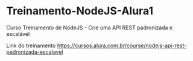 # Treinamento-NodeJS-Alura1
Curso Treinamento de NodeJS - Crie uma API REST padronizada e escalável

Link do treinamento 
https://cursos.alura.com.br/course/nodejs-api-rest-padronizada-escalavel
